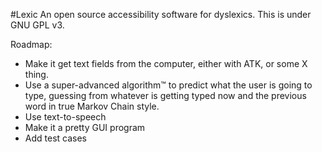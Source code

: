 #Lexic
An open source accessibility software for dyslexics.
This is under GNU GPL v3.

Roadmap:
* Make it get text fields from the computer, either with ATK, or some X thing. 
* Use a super-advanced algorithm™ to predict what the user is going to type, guessing from whatever is getting typed now and the previous word in true Markov Chain style.
* Use text-to-speech
* Make it a pretty GUI program
* Add test cases

